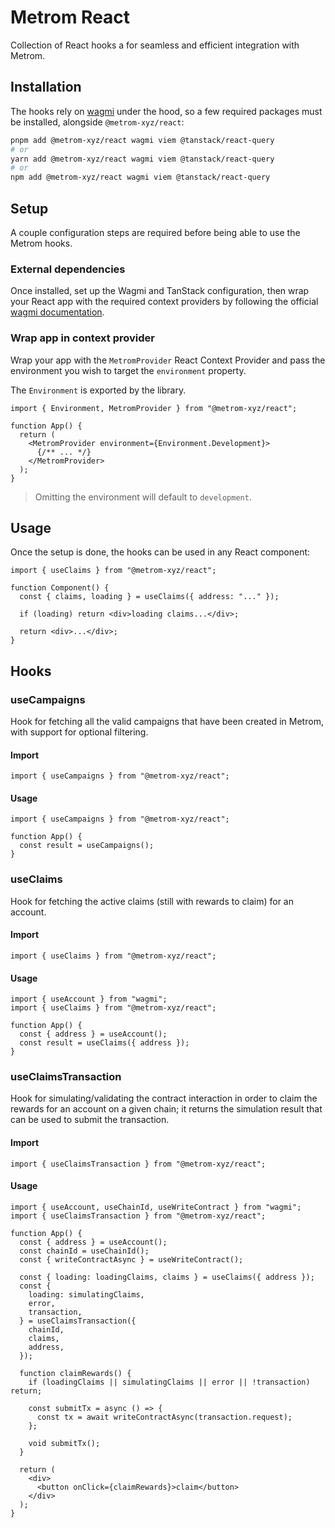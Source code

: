# Metrom React

Collection of React hooks a for seamless and efficient integration with Metrom.

## Installation

The hooks rely on [wagmi](https://wagmi.sh/react/installation#installation)
under the hood, so a few required packages must be installed, alongside
`@metrom-xyz/react`:

```bash
pnpm add @metrom-xyz/react wagmi viem @tanstack/react-query
# or
yarn add @metrom-xyz/react wagmi viem @tanstack/react-query
# or
npm add @metrom-xyz/react wagmi viem @tanstack/react-query
```

## Setup

A couple configuration steps are required before being able to use the Metrom
hooks.

### External dependencies

Once installed, set up the Wagmi and TanStack configuration, then wrap your
React app with the required context providers by following the official
[wagmi documentation](https://wagmi.sh/react/getting-started#manual-installation).

### Wrap app in context provider

Wrap your app with the `MetromProvider` React Context Provider and pass the
environment you wish to target the `environment` property.

The `Environment` is exported by the library.

```tsx
import { Environment, MetromProvider } from "@metrom-xyz/react";

function App() {
  return (
    <MetromProvider environment={Environment.Development}>
      {/** ... */}
    </MetromProvider>
  );
}
```

> Omitting the environment will default to `development`.

## Usage

Once the setup is done, the hooks can be used in any React component:

```tsx
import { useClaims } from "@metrom-xyz/react";

function Component() {
  const { claims, loading } = useClaims({ address: "..." });

  if (loading) return <div>loading claims...</div>;

  return <div>...</div>;
}
```

## Hooks

### useCampaigns

Hook for fetching all the valid campaigns that have been created in Metrom, with
support for optional filtering.

#### Import

```tsx
import { useCampaigns } from "@metrom-xyz/react";
```

#### Usage

```tsx
import { useCampaigns } from "@metrom-xyz/react";

function App() {
  const result = useCampaigns();
}
```

### useClaims

Hook for fetching the active claims (still with rewards to claim) for an
account.

#### Import

```tsx
import { useClaims } from "@metrom-xyz/react";
```

#### Usage

```tsx
import { useAccount } from "wagmi";
import { useClaims } from "@metrom-xyz/react";

function App() {
  const { address } = useAccount();
  const result = useClaims({ address });
}
```

### useClaimsTransaction

Hook for simulating/validating the contract interaction in order to claim the
rewards for an account on a given chain; it returns the simulation result that
can be used to submit the transaction.

#### Import

```tsx
import { useClaimsTransaction } from "@metrom-xyz/react";
```

#### Usage

```tsx
import { useAccount, useChainId, useWriteContract } from "wagmi";
import { useClaimsTransaction } from "@metrom-xyz/react";

function App() {
  const { address } = useAccount();
  const chainId = useChainId();
  const { writeContractAsync } = useWriteContract();

  const { loading: loadingClaims, claims } = useClaims({ address });
  const {
    loading: simulatingClaims,
    error,
    transaction,
  } = useClaimsTransaction({
    chainId,
    claims,
    address,
  });

  function claimRewards() {
    if (loadingClaims || simulatingClaims || error || !transaction) return;

    const submitTx = async () => {
      const tx = await writeContractAsync(transaction.request);
    };

    void submitTx();
  }

  return (
    <div>
      <button onClick={claimRewards}>claim</button>
    </div>
  );
}
```
